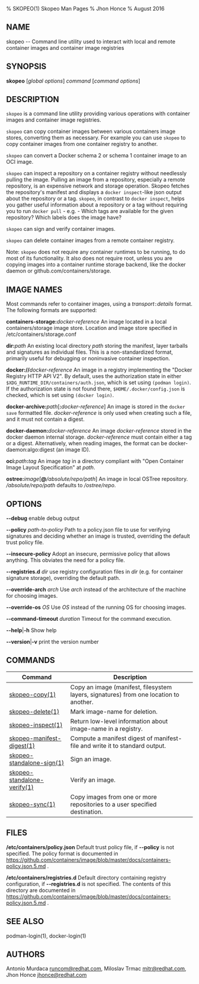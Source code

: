 % SKOPEO(1) Skopeo Man Pages
% Jhon Honce
% August 2016
## NAME
skopeo -- Command line utility used to interact with local and remote container images and container image registries

## SYNOPSIS
**skopeo** [_global options_] _command_ [_command options_]

## DESCRIPTION
`skopeo` is a command line utility providing various operations with container images and container image registries.

`skopeo` can copy container images between various containers image stores, converting them as necessary.  For example you can use `skopeo` to copy container images from one container registry to another.

`skopeo` can convert a Docker schema 2 or schema 1 container image to an OCI image.

`skopeo` can inspect a repository on a container registry without needlessly pulling the image. Pulling an image from a repository, especially a remote repository, is an expensive network and storage operation. Skopeo fetches the repository's manifest and displays a `docker inspect`-like json output about the repository or a tag. `skopeo`, in contrast to `docker inspect`, helps you gather useful information about a repository or a tag without requiring you to run `docker pull` - e.g. - Which tags are available for the given repository? Which labels does the image have?

`skopeo` can sign and verify container images.

`skopeo` can delete container images from a remote container registry.

Note: `skopeo` does not require any container runtimes to be running, to do most of
its functionality.  It also does not require root, unless you are copying images into a container runtime storage backend, like the docker daemon or github.com/containers/storage.

## IMAGE NAMES
Most commands refer to container images, using a _transport_`:`_details_ format. The following formats are supported:

  **containers-storage:**_docker-reference_
  An image located in a local containers/storage image store.  Location and image store specified in /etc/containers/storage.conf

  **dir:**_path_
  An existing local directory _path_ storing the manifest, layer tarballs and signatures as individual files. This is a non-standardized format, primarily useful for debugging or noninvasive container inspection.

  **docker://**_docker-reference_
  An image in a registry implementing the "Docker Registry HTTP API V2". By default, uses the authorization state in either `$XDG_RUNTIME_DIR/containers/auth.json`, which is set using `(podman login)`. If the authorization state is not found there, `$HOME/.docker/config.json` is checked, which is set using `(docker login)`.

  **docker-archive:**_path_[**:**_docker-reference_]
  An image is stored in the `docker save` formatted file.  _docker-reference_ is only used when creating such a file, and it must not contain a digest.

  **docker-daemon:**_docker-reference_
  An image _docker-reference_ stored in the docker daemon internal storage.  _docker-reference_ must contain either a tag or a digest.  Alternatively, when reading images, the format can be docker-daemon:algo:digest (an image ID).

  **oci:**_path_**:**_tag_
  An image _tag_ in a directory compliant with "Open Container Image Layout Specification" at _path_.

  **ostree:**_image_[**@**_/absolute/repo/path_]
  An image in local OSTree repository.  _/absolute/repo/path_ defaults to _/ostree/repo_.

## OPTIONS

  **--debug** enable debug output

  **--policy** _path-to-policy_ Path to a policy.json file to use for verifying signatures and deciding whether an image is trusted, overriding the default trust policy file.

  **--insecure-policy** Adopt an insecure, permissive policy that allows anything. This obviates the need for a policy file.

  **--registries.d** _dir_ use registry configuration files in _dir_ (e.g. for container signature storage), overriding the default path.

  **--override-arch** _arch_ Use _arch_ instead of the architecture of the machine for choosing images.

  **--override-os** _OS_ Use _OS_ instead of the running OS for choosing images.

  **--command-timeout** _duration_ Timeout for the command execution.

  **--help**|**-h** Show help

  **--version**|**-v** print the version number

## COMMANDS

| Command                                   | Description                                                                    |
| ----------------------------------------- | ------------------------------------------------------------------------------ |
| [skopeo-copy(1)](skopeo-copy.1.md)        | Copy an image (manifest, filesystem layers, signatures) from one location to another. |
| [skopeo-delete(1)](skopeo-delete.1.md)    | Mark image-name for deletion.                                                  |
| [skopeo-inspect(1)](skopeo-inspect.1.md)  | Return low-level information about image-name in a registry.                   |
| [skopeo-manifest-digest(1)](skopeo-manifest-digest.1.md)    | Compute a manifest digest of manifest-file and write it to standard output.|
| [skopeo-standalone-sign(1)](skopeo-standalone-sign.1.md)    | Sign an image.                                               |
| [skopeo-standalone-verify(1)](skopeo-standalone-verify.1.md)| Verify an image.                                             |
| [skopeo-sync(1)](skopeo-sync.1.md)| Copy images from one or more repositories to a user specified destination.             |

## FILES
  **/etc/containers/policy.json**
  Default trust policy file, if **--policy** is not specified.
  The policy format is documented in https://github.com/containers/image/blob/master/docs/containers-policy.json.5.md .

  **/etc/containers/registries.d**
  Default directory containing registry configuration, if **--registries.d** is not specified.
  The contents of this directory are documented in https://github.com/containers/image/blob/master/docs/containers-policy.json.5.md .

## SEE ALSO
podman-login(1), docker-login(1)

## AUTHORS

Antonio Murdaca <runcom@redhat.com>, Miloslav Trmac <mitr@redhat.com>, Jhon Honce <jhonce@redhat.com>
